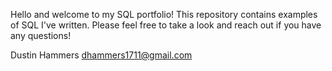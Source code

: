
Hello and welcome to my SQL portfolio! This repository contains examples of SQL I've written.  Please feel free to take a look and reach out if you have any questions!

Dustin Hammers
dhammers1711@gmail.com
